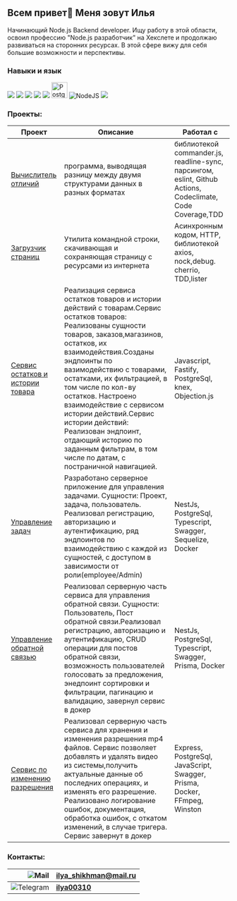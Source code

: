 ## Всем привет👋 Меня зовут Илья

Начинающий Node.js Backend developer.
Ищу работу в этой области, освоил профессию "Node.js разработчик" на Хекслете и продолжаю развиваться на сторонних ресурсах.
В этой сфере вижу для себя большие возможности и перспективы.

### Навыки и язык
<img src="https://img.shields.io/badge/javascript-483D8B?style=for-the-badge&logo=javascript&logoColor=yellow" /> <img src="https://img.shields.io/badge/git-483D8B?style=for-the-badge&logo=git&logoColor=rad" /> <img src="https://img.shields.io/badge/github-483D8B?style=for-the-badge&logo=github&logoColor=white" /> <img src="https://img.shields.io/badge/vscode-483D8B?style=for-the-badge&logo=visualstudiocode&logoColor=blue" /> <img src="https://img.shields.io/badge/Jest-483D8B?style=for-the-badge&logo=Jest&logoColor=red" /> <img src="https://raw.githubusercontent.com/danielcranney/readme-generator/main/public/icons/skills/postgresql-colored.svg" width="36" height="36" alt="PostgreSQL" /> ![NodeJS](https://img.shields.io/badge/node.js-6DA55F?style=for-the-badge&logo=node.js&logoColor=white)  <img src="https://img.shields.io/badge/typescript-483D8B?style=for-the-badge&logo=typescript&logoColor=3178C6" />

### Проекты:           
| Проект                                                                           | Описание                                                                                    | Работал с                         |
| -------------------------------------------------------------------------------- | ------------------------------------------------------------------------------------------- | --------------------------------- |
| [Вычислитель отличий](https://github.com/ilya00310/backend-project-46)| программа, выводящая разницу между двумя структурами данных в разных форматах |  библиотекой commander.js, readline-sync, парсингом, eslint, Github Actions, Codeclimate, Code Coverage,TDD
| [Загрузчик страниц](https://github.com/ilya00310/backend-project-4)   |Утилита командной строки, скачивающая  и сохраняющая страницу с ресурсами из интернета| Асинхронным кодом, HTTP, библиотекой axios, nock,debug. cherrio, TDD,lister
| [Сервис остатков и истории товара](https://github.com/ilya00310/goodsService)   |Реализация сервиса остатков товаров и истории действий с товарам.Сервис остатков товаров: Реализованы сущности товаров, заказов,магазинов, остатков, их взаимодействия.Созданы эндпоинты по вазимодействию с товарами, остатками, их фильтрацией, в том числе по кол-ву остатков. Настроено взаимодействие с сервисом истории действий.Сервис истории действий: Реализован эндпоинт, отдающий историю по заданным фильтрам, в том числе по датам, с постраничной навигацией.| Javascript, Fastify, PostgreSql, knex, Objection.js
| [Управление задач](https://github.com/ilya00310/task_management)   |Разработано серверное приложение для управления задачами. Сущности: Проект, задача, пользователь. Реализовал регистрацию, авторизацию и аутентификацию, ряд эндпоинтов по взаимодействию с каждой из сущностей, с доступом в зависимости от роли(employee/Admin)| NestJs, PostgreSql, Typescript, Swagger, Sequelize, Docker
| [Управление обратной связью](https://github.com/ilya00310/my-back-end-test/tree/main)   |Реализовал серверную часть сервиса для управления обратной связи.  Сущности: Пользователь, Пост обратной связи.Реализовал регистрацию, авторизацию и аутентификацию, CRUD операции для постов обратной связи, возможность пользователей голосовать за предложения, энедпоинт сортировки и фильтрации, пагинацию и валидацию, завернул сервис в докер| NestJs, PostgreSql, Typescript, Swagger, Prisma, Docker
| [Сервис по изменению разрешения](https://github.com/ilya00310/resolutionChangeService)   |Реализовал серверную часть сервиса для хранения и изменения разрешения mp4 файлов. Сервис позволяет добавлять и удалять видео из системы,получить актуальные данные об последних операциях, и изменять его разрешение. Реализовано логирование ошибок, документация, обработка ошибок, с откатом изменений, в случае тригера. Сервис завернут в докер | Express, PostgreSql, JavaScript, Swagger, Prisma, Docker, FFmpeg, Winston
### Контакты: 
|          ![Mail](https://home.imgsmail.ru/whiteline/assets/logo/dark/logo.svg?_1729329391371) | **ilya_shikhman@mail.ru** |
|------------------------------------------------------------------------------------------------------------:|--------------------------------|
| ![Telegram](https://img.shields.io/badge/Telegram-2CA5E0?style=for-the-badge&logo=telegram&logoColor=white) | **[ilya00310](https://t.me/Ilya_shikman)**|
